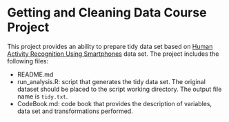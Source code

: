 # Getting and Cleaning Data Course Project

This project provides an ability to prepare tidy data set based on [Human Activity Recognition Using Smartphones](http://archive.ics.uci.edu/ml/datasets/Human+Activity+Recognition+Using+Smartphones) data set.
The project includes the following files:
- README.md
- run_analysis.R: script that generates the tidy data set. The original dataset should be placed to the script working directory. The output file name is `tidy.txt`.
- CodeBook.md: code book that provides the description of variables, data set and transformations performed.
